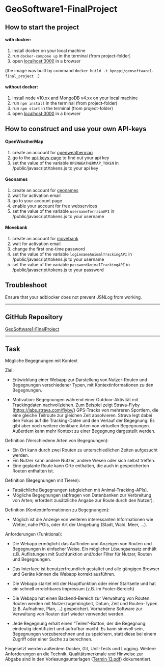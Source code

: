 # GeoSoftware1-FinalProject
## How to start the project

#### with docker:
1. install docker on your local machine
2. run ``docker-compose up`` in the terminal (from project-folder)
3. open [localhost:3000](http://localhost:3000) in a browser

(the image was built by command ``docker build -t kpoppi/geosoftware1-final_project .``)

#### without docker:
1. install node v10.xx and MongoDB v4.xx on your local machine
2. run ``npm install`` in the terminal (from project-folder)
3. run ``npm start`` in the terminal (from project-folder)
4. open [localhost:3000](http://localhost:3000) in a browser

## How to construct and use your own API-keys

#### OpenWeatherMap
1. create an account for [openweathermap](https://home.openweathermap.org/users/sign_up)
2. go to the [api-keys-page](https://home.openweathermap.org/api_keys) to find out your api key
3. set the value of the variable ``OPENWEATHERMAP_TOKEN`` in /public/javascript/tokens.js to your api key

#### Geonames
1. create an account for [geonames](https://www.geonames.org/login)
2. wait for activation email
3. go to your account page
4. enable your account for free webservices
5. set the value of the variable ``usernameTerrainAPI`` in /public/javascript/tokens.js to your username

#### Movebank
1. create an account for [movebank](https://www.movebank.org/user/register)
2. wait for activation email
3. change the first one-time password
4. set the value of the variable ``loginnameAnimalTrackingAPI`` in /public/javascript/tokens.js to your username
5. set the value of the variable ``passwordAnimalTrackingAPI`` in /public/javascript/tokens.js to your password

## Troubleshoot
Ensure that your adblocker does not prevent JSNLog from working.

---

## GitHub Repository
[GeoSoftware1-FinalProject](https://github.com/PaulaScharf/GeoSoftware1-FinalProject.git)

---

## Task

Mögliche Begegnungen mit Kontext

Ziel:
- Entwicklung einer Webapp zur Darstellung von Nutzer-Routen und Begegnungen verschiedener Typen, mit Kontextinformationen zu den Begegnungen.

- Motivation: Begegnungen während einer Outdoor-Aktivität mit Trackingdaten nachvollziehen. Zum Beispiel zeigt Strava-Flyby (https://labs.strava.com/flyby/) GPS-Tracks von mehreren Sportlern, die eine gleiche Teilroute zur gleichen Zeit absolvieren. Strava legt dabei den Fokus auf die Tracking-Daten und den Verlauf der Begegnung. Es gibt aber noch weitere denkbare Arten von virtuellen Begegnungen. Außerdem kann mehr Kontext zu einer Begegnung dargestellt werden.

Definition (Verschiedene Arten von Begegnungen):
- Ein Ort kann durch zwei Routen zu unterschiedlichen Zeiten aufgesucht werden.
- Ein Nutzer kann andere Nutzer, andere Wesen oder sich selbst treffen.
- Eine geplante Route kann Orte enthalten, die auch in gespeicherten Routen enthalten ist.

Definition (Begegnungen mit Tieren):
- Tatsächliche Begegnungen (abgleichen mit Animal-Tracking-APIs).
- Mögliche Begegnungen (abfragen von Datenbanken zur Verbreitung von Arten; erfordert zusätzliche Angabe zur Route durch den Nutzer).

Definition (Kontextinformationen zu Begegnungen):
- Möglich ist die Anzeige von weiteren interessanten Informationen wie Wetter, nahe POIs, oder Art der Umgebung (Stadt, Wald, Meer, …).

Anforderungen (Funktional):

- Die Webapp ermöglicht das Auffinden und Anzeigen von Routen und Begegnungen in einfacher Weise. Ein möglicher Lösungsansatz enthält z.B. Auflistungen mit Suchfunktion und/oder Filter für Nutzer, Routen und Begegnungen.

- Das Interface ist benutzerfreundlich gestaltet und alle gängigen Browser und Geräte können die Webapp korrekt ausführen.

- Die Webapp startet mit der Hauptfunktion oder einer Startseite und hat ein schnell erreichbares Impressum (z.B. im Footer-Bereich)

- Die Webapp hat einen Backend-Bereich zur Verwaltung von Routen. Routen werden mit Nutzerzugehörigkeit, Datum, Zeit und Routen-Typen (z.B. Aufnahme, Plan, …) gespeichert. Vorhandene Software zur Verwaltung von Routen darf wieder verwendet werden.

- Jede Begegnung erhält einen “Teilen”-Button, der die Begegnung eindeutig identifiziert und aufrufbar macht. Es kann sinnvoll sein, Begegnungen vorzuberechnen und zu speichern, statt diese bei einem Zugriff oder einer Suche zu berechnen.

Eingesetzt werden außerdem Docker, Git, Unit-Tests und Logging. Weitere Anforderungen an die Technik, Qualitätsmerkmale und Hinweise zur Abgabe sind in den Vorlesungsunterlagen ([Termin 13.pdf](https://www.uni-muenster.de/LearnWeb/learnweb2/pluginfile.php/2000309/mod_resource/content/1/Termin%2013.pdf#page=33)) dokumentiert.  
